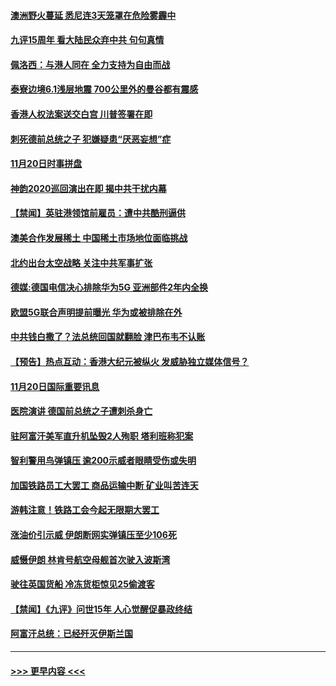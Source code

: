 #### [澳洲野火蔓延 悉尼连3天笼罩在危险雾霾中](../pages/prog202/a102712411.md?t=11211733) 
#### [九评15周年 看大陆民众弃中共 句句真情](../pages/prog202/a102712446.md?t=11211733) 
#### [佩洛西：与港人同在 全力支持为自由而战](../pages/prog202/a102712354.md?t=11211733) 
#### [泰寮边境6.1浅层地震 700公里外的曼谷都有震感](../pages/prog202/a102712309.md?t=11211733) 
#### [香港人权法案送交白宫 川普签署在即](../pages/prog202/a102712267.md?t=11211733) 
#### [刺死德前总统之子 犯嫌疑患“厌恶妄想”症](../pages/prog202/a102712266.md?t=11211733) 
#### [11月20日时事拼盘](../pages/prog202/a102712140.md?t=11211733) 
#### [神韵2020巡回演出在即 揭中共干扰内幕](../pages/prog202/a102712144.md?t=11211733) 
#### [【禁闻】英驻港领馆前雇员：遭中共酷刑逼供](../pages/prog202/a102712111.md?t=11211733) 
#### [澳美合作发展稀土 中国稀土市场地位面临挑战](../pages/prog202/a102712072.md?t=11211733) 
#### [北约出台太空战略 关注中共军事扩张](../pages/prog202/a102712067.md?t=11211733) 
#### [德媒:德国电信决心排除华为5G 亚洲部件2年内全换](../pages/prog202/a102712012.md?t=11211733) 
#### [欧盟5G联合声明提前曝光 华为或被排除在外](../pages/prog202/a102711994.md?t=11211733) 
#### [中共钱白撒了？法总统回国就翻脸 津巴布韦不认账](../pages/prog202/a102711917.md?t=11211733) 
#### [【预告】热点互动：香港大纪元被纵火  发威胁独立媒体信号？](../pages/prog202/a102712016.md?t=11211733) 
#### [11月20日国际重要讯息](../pages/prog202/a102711657.md?t=11211733) 
#### [医院演讲 德国前总统之子遭刺杀身亡](../pages/prog202/a102711672.md?t=11211733) 
#### [驻阿富汗美军直升机坠毁2人殉职 塔利班称犯案](../pages/prog202/a102711639.md?t=11211733) 
#### [智利警用鸟弹镇压 逾200示威者眼睛受伤或失明](../pages/prog202/a102711572.md?t=11211733) 
#### [加国铁路员工大罢工 商品运输中断 矿业叫苦连天](../pages/prog202/a102711556.md?t=11211733) 
#### [游韩注意！铁路工会今起无限期大罢工](../pages/prog202/a102711530.md?t=11211733) 
#### [涨油价引示威 伊朗断网实弹镇压至少106死](../pages/prog202/a102711479.md?t=11211733) 
#### [威慑伊朗 林肯号航空母舰首次驶入波斯湾](../pages/prog202/a102711455.md?t=11211733) 
#### [驶往英国货船 冷冻货柜惊见25偷渡客](../pages/prog202/a102711408.md?t=11211733) 
#### [【禁闻】《九评》问世15年 人心觉醒促暴政终结](../pages/prog202/a102711312.md?t=11211733) 
#### [阿富汗总统：已经歼灭伊斯兰国](../pages/prog202/a102711164.md?t=11211733) 

----
#### [ >>> 更早内容 <<< ](../indexes/prog202-earlier.md)
